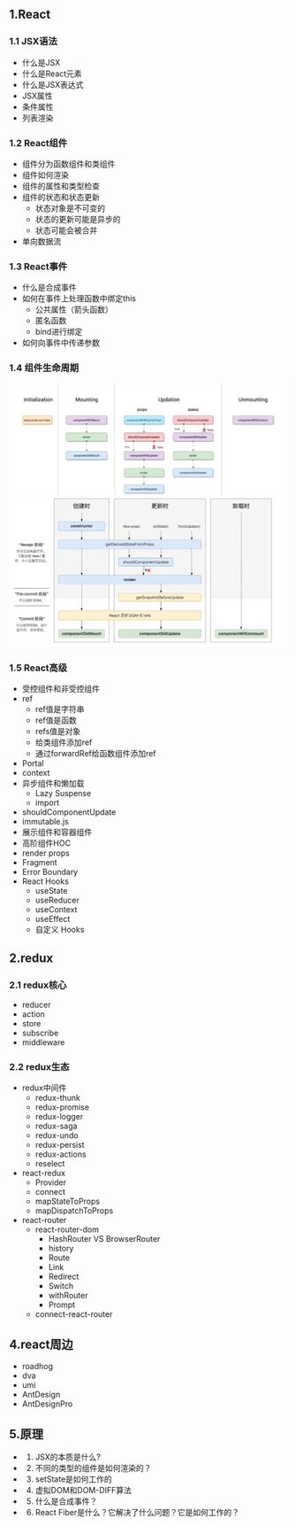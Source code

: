 ## 1.React
### 1.1 JSX语法
- 什么是JSX
- 什么是React元素
- 什么是JSX表达式
- JSX属性
- 条件属性
- 列表渲染
### 1.2 React组件
- 组件分为函数组件和类组件
- 组件如何渲染
- 组件的属性和类型检查
- 组件的状态和状态更新
    - 状态对象是不可变的
    - 状态的更新可能是异步的
    - 状态可能会被合并
- 单向数据流
### 1.3 React事件
- 什么是合成事件
- 如何在事件上处理函数中绑定this
    - 公共属性（箭头函数）
    - 匿名函数
    - bind进行绑定
- 如何向事件中传递参数
### 1.4 组件生命周期
![](/public/images/react15.jpg)
![](/public/images/react16.jpg)
### 1.5 React高级
- 受控组件和非受控组件
- ref
    - ref值是字符串
    - ref值是函数
    - refs值是对象
    - 给类组件添加ref
    - 通过forwardRef给函数组件添加ref
- Portal
- context
- 异步组件和懒加载
    - Lazy Suspense
    - import
- shouldComponentUpdate
- immutable.js
- 展示组件和容器组件
- 高阶组件HOC
- render props
- Fragment
- Error Boundary
- React Hooks
    - useState
    - useReducer
    - useContext
    - useEffect
    - 自定义 Hooks
## 2.redux
### 2.1 redux核心
- reducer
- action
- store
- subscribe
- middleware
### 2.2 redux生态
- redux中间件
    - redux-thunk
    - redux-promise
    - redux-logger
    - redux-saga
    - redux-undo
    - redux-persist
    - redux-actions
    - reselect
- react-redux
    - Provider
    - connect
    - mapStateToProps
    - mapDispatchToProps
- react-router
    - react-router-dom
        - HashRouter VS BrowserRouter
        - history
        - Route
        - Link
        - Redirect
        - Switch
        - withRouter
        - Prompt
    - connect-react-router
## 4.react周边
- roadhog
- dva
- umi
- AntDesign
- AntDesignPro
## 5.原理
- 1. JSX的本质是什么?
- 2. 不同的类型的组件是如何渲染的？
- 3. setState是如何工作的
- 4. 虚拟DOM和DOM-DIFF算法
- 5. 什么是合成事件？
- 6. React Fiber是什么？它解决了什么问题？它是如何工作的？